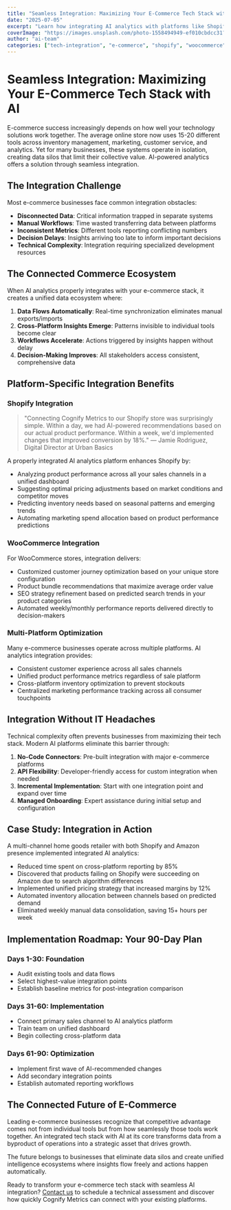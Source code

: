```yaml
---
title: "Seamless Integration: Maximizing Your E-Commerce Tech Stack with AI"
date: "2025-07-05"
excerpt: "Learn how integrating AI analytics with platforms like Shopify and WooCommerce creates a unified data ecosystem that eliminates silos while delivering actionable insights directly to decision-makers."
coverImage: "https://images.unsplash.com/photo-1558494949-ef010cbdcc31?ixlib=rb-4.0.3&auto=format&fit=crop&w=1600&h=800&q=80"
author: "ai-team"
categories: ["tech-integration", "e-commerce", "shopify", "woocommerce", "data-unification"]
---
```


# Seamless Integration: Maximizing Your E-Commerce Tech Stack with AI

E-commerce success increasingly depends on how well your technology solutions work together. The average online store now uses 15-20 different tools across inventory management, marketing, customer service, and analytics. Yet for many businesses, these systems operate in isolation, creating data silos that limit their collective value. AI-powered analytics offers a solution through seamless integration.

## The Integration Challenge

Most e-commerce businesses face common integration obstacles:

- **Disconnected Data**: Critical information trapped in separate systems
- **Manual Workflows**: Time wasted transferring data between platforms
- **Inconsistent Metrics**: Different tools reporting conflicting numbers
- **Decision Delays**: Insights arriving too late to inform important decisions
- **Technical Complexity**: Integration requiring specialized development resources

## The Connected Commerce Ecosystem

When AI analytics properly integrates with your e-commerce stack, it creates a unified data ecosystem where:

1. **Data Flows Automatically**: Real-time synchronization eliminates manual exports/imports
2. **Cross-Platform Insights Emerge**: Patterns invisible to individual tools become clear
3. **Workflows Accelerate**: Actions triggered by insights happen without delay
4. **Decision-Making Improves**: All stakeholders access consistent, comprehensive data

## Platform-Specific Integration Benefits

### Shopify Integration

> "Connecting Cognify Metrics to our Shopify store was surprisingly simple. Within a day, we had AI-powered recommendations based on our actual product performance. Within a week, we'd implemented changes that improved conversion by 18%." — Jamie Rodriguez, Digital Director at Urban Basics

A properly integrated AI analytics platform enhances Shopify by:

- Analyzing product performance across all your sales channels in a unified dashboard
- Suggesting optimal pricing adjustments based on market conditions and competitor moves
- Predicting inventory needs based on seasonal patterns and emerging trends
- Automating marketing spend allocation based on product performance predictions

### WooCommerce Integration

For WooCommerce stores, integration delivers:

- Customized customer journey optimization based on your unique store configuration
- Product bundle recommendations that maximize average order value
- SEO strategy refinement based on predicted search trends in your product categories
- Automated weekly/monthly performance reports delivered directly to decision-makers

### Multi-Platform Optimization

Many e-commerce businesses operate across multiple platforms. AI analytics integration provides:

- Consistent customer experience across all sales channels
- Unified product performance metrics regardless of sale platform
- Cross-platform inventory optimization to prevent stockouts
- Centralized marketing performance tracking across all consumer touchpoints

## Integration Without IT Headaches

Technical complexity often prevents businesses from maximizing their tech stack. Modern AI platforms eliminate this barrier through:

1. **No-Code Connectors**: Pre-built integration with major e-commerce platforms
2. **API Flexibility**: Developer-friendly access for custom integration when needed
3. **Incremental Implementation**: Start with one integration point and expand over time
4. **Managed Onboarding**: Expert assistance during initial setup and configuration

## Case Study: Integration in Action

A multi-channel home goods retailer with both Shopify and Amazon presence implemented integrated AI analytics:

- Reduced time spent on cross-platform reporting by 85%
- Discovered that products failing on Shopify were succeeding on Amazon due to search algorithm differences
- Implemented unified pricing strategy that increased margins by 12%
- Automated inventory allocation between channels based on predicted demand
- Eliminated weekly manual data consolidation, saving 15+ hours per week

## Implementation Roadmap: Your 90-Day Plan

### Days 1-30: Foundation
- Audit existing tools and data flows
- Select highest-value integration points
- Establish baseline metrics for post-integration comparison

### Days 31-60: Implementation
- Connect primary sales channel to AI analytics platform
- Train team on unified dashboard
- Begin collecting cross-platform data

### Days 61-90: Optimization
- Implement first wave of AI-recommended changes
- Add secondary integration points
- Establish automated reporting workflows

## The Connected Future of E-Commerce

Leading e-commerce businesses recognize that competitive advantage comes not from individual tools but from how seamlessly those tools work together. An integrated tech stack with AI at its core transforms data from a byproduct of operations into a strategic asset that drives growth.

The future belongs to businesses that eliminate data silos and create unified intelligence ecosystems where insights flow freely and actions happen automatically.

Ready to transform your e-commerce tech stack with seamless AI integration? [Contact us](/contact) to schedule a technical assessment and discover how quickly Cognify Metrics can connect with your existing platforms. 